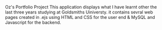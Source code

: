 Oz's Portfolio Project
This application displays what I have learnt other the last three years studying at Goldsmiths Uiniversty.
it contains sevral web pages created in .ejs using HTML and CSS for the user end & MySQL and Javascript for the backend. 